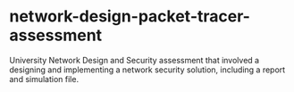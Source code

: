# network-design-packet-tracer-assessment
University Network Design and Security assessment that involved a designing and implementing a network security solution, including a report and simulation file.
